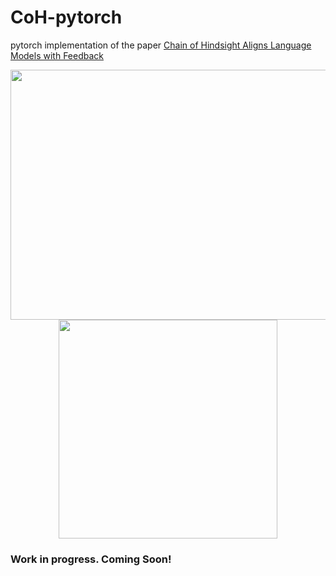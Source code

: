 # CoH-pytorch
pytorch implementation of the paper [Chain of Hindsight Aligns Language Models with Feedback](https://arxiv.org/abs/2302.02676)

<p align="center">
<img src="https://user-images.githubusercontent.com/5109053/222498902-a00ea582-e7b9-41ff-b221-d04a1ae0dc61.png" width="600" height="400">

<img src="https://user-images.githubusercontent.com/5109053/222499015-ae51b8f1-64f1-45e1-ac6d-05243cfbacd8.png" width="350" height="350">
</p>


### Work in progress. Coming Soon!
